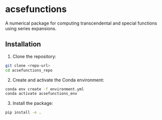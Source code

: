 # acsefunctions

A numerical package for computing transcendental and special functions using series expansions.

## Installation

1. Clone the repository:
```bash
git clone <repo-url>
cd acsefunctions_repo
```

2. Create and activate the Conda environment:
```bash
conda env create -f environment.yml
conda activate acsefunctions_env
```

3. Install the package:
```bash
pip install -e .
```
